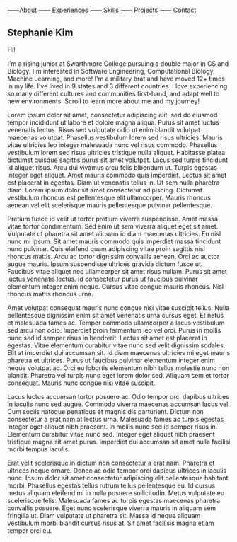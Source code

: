 <html lang="en">
<head>
    <meta charset="UTF-8">
    <meta http-equiv="X-UA-Compatible" content="IE=edge">
    <meta name="viewport" content="width=device-width, initial-scale=1.0">
    <title>Stephanie's Website</title>
    <link rel="stylesheet" href="styles.css">
    <link rel="stylesheet" href="https://cdnjs.cloudflare.com/ajax/libs/aos/2.3.4/aos.css">
    <link rel="stylesheet" href="https://fonts.googleapis.com"> 
</head>
<body>
    <!--Menu Section-->
    <nav class="sidenav">
      <a href="#about">⸺About</a>
      <a href="#experiences">⸺ Experiences</a>
      <a href="#skills">⸺ Skills</a>
      <a href="#projects">⸺ Projects</a>
      <a href="#contact">⸺ Contact</a>
  </nav>

<div class="main">
  <h2>Stephanie Kim</h2>
  <a id="about"><p>Hi!</p></a>
  <p>I'm a rising junior at Swarthmore College pursuing a double major in CS and Biology. I'm interested in Software Engineering, Computational Biology, Machine Learning, and more! I'm a military brat and have moved 12+ times in my life. I've lived in 9 states and 3 different countries. I love experiencing so many different cultures and communities first-hand, and adapt well to new environments. Scroll to learn more about me and my journey! </p>
</div>  

<div class="main">
  <a id="experiences"><p>Lorem ipsum dolor sit amet, consectetur adipiscing elit, sed do eiusmod tempor incididunt ut labore et dolore magna aliqua. Purus sit amet luctus venenatis lectus. Risus sed vulputate odio ut enim blandit volutpat maecenas volutpat. Phasellus vestibulum lorem sed risus ultricies. Mauris vitae ultricies leo integer malesuada nunc vel risus commodo. Phasellus vestibulum lorem sed risus ultricies tristique nulla aliquet. Habitasse platea dictumst quisque sagittis purus sit amet volutpat. Lacus sed turpis tincidunt id aliquet risus. Arcu dui vivamus arcu felis bibendum ut. Turpis egestas integer eget aliquet. Amet mauris commodo quis imperdiet. Lectus sit amet est placerat in egestas. Diam ut venenatis tellus in. Ut sem nulla pharetra diam. Lorem ipsum dolor sit amet consectetur adipiscing. Dictumst vestibulum rhoncus est pellentesque elit ullamcorper. Mauris rhoncus aenean vel elit scelerisque mauris pellentesque pulvinar pellentesque.

Pretium fusce id velit ut tortor pretium viverra suspendisse. Amet massa vitae tortor condimentum. Sed enim ut sem viverra aliquet eget sit amet. Vulputate ut pharetra sit amet aliquam id diam maecenas ultricies. Eu nisl nunc mi ipsum. Sit amet mauris commodo quis imperdiet massa tincidunt nunc pulvinar. Quis eleifend quam adipiscing vitae proin sagittis nisl rhoncus mattis. Arcu ac tortor dignissim convallis aenean. Orci ac auctor augue mauris. Ipsum suspendisse ultrices gravida dictum fusce ut. Faucibus vitae aliquet nec ullamcorper sit amet risus nullam. Purus sit amet luctus venenatis lectus. Id consectetur purus ut faucibus pulvinar elementum integer enim neque. Cursus vitae congue mauris rhoncus. Nisl rhoncus mattis rhoncus urna.

Amet volutpat consequat mauris nunc congue nisi vitae suscipit tellus. Nulla pellentesque dignissim enim sit amet venenatis urna cursus eget. Et netus et malesuada fames ac. Tempor commodo ullamcorper a lacus vestibulum sed arcu non odio. Imperdiet proin fermentum leo vel orci. Purus in mollis nunc sed id semper risus in hendrerit. Lectus sit amet est placerat in egestas. Vitae elementum curabitur vitae nunc sed velit dignissim sodales. Elit at imperdiet dui accumsan sit. Id diam maecenas ultricies mi eget mauris pharetra et ultrices. Purus ut faucibus pulvinar elementum integer enim neque volutpat ac. Orci eu lobortis elementum nibh tellus molestie nunc non blandit. Pharetra vel turpis nunc eget lorem dolor sed. Aliquam sem et tortor consequat. Mauris nunc congue nisi vitae suscipit.

Lacus luctus accumsan tortor posuere ac. Odio tempor orci dapibus ultrices in iaculis nunc sed augue. Commodo viverra maecenas accumsan lacus vel. Cum sociis natoque penatibus et magnis dis parturient. Dictum non consectetur a erat nam at lectus urna. Malesuada fames ac turpis egestas integer eget aliquet nibh praesent. In mollis nunc sed id semper risus in. Elementum curabitur vitae nunc sed. Integer eget aliquet nibh praesent tristique magna sit amet purus. Imperdiet dui accumsan sit amet nulla facilisi morbi tempus iaculis.

Erat velit scelerisque in dictum non consectetur a erat nam. Pharetra et ultrices neque ornare. Donec ac odio tempor orci dapibus ultrices in iaculis nunc. Ipsum dolor sit amet consectetur adipiscing elit pellentesque habitant morbi. Phasellus egestas tellus rutrum tellus pellentesque eu. Id cursus metus aliquam eleifend mi in nulla posuere sollicitudin. Metus vulputate eu scelerisque felis. Malesuada fames ac turpis egestas maecenas pharetra convallis posuere. Eget nunc scelerisque viverra mauris in aliquam sem fringilla ut. Diam vulputate ut pharetra sit. Massa id neque aliquam vestibulum morbi blandit cursus risus at. Sit amet facilisis magna etiam tempor orci eu.</p></a>
